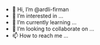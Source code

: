 - 👋 Hi, I’m @ardli-firman
- 👀 I’m interested in ...
- 🌱 I’m currently learning ...
- 💞️ I’m looking to collaborate on ...
- 📫 How to reach me ...

<!---
ardli-firman/ardli-firman is a ✨ special ✨ repository because its `README.md` (this file) appears on your GitHub profile.
You can click the Preview link to take a look at your changes.
--->
